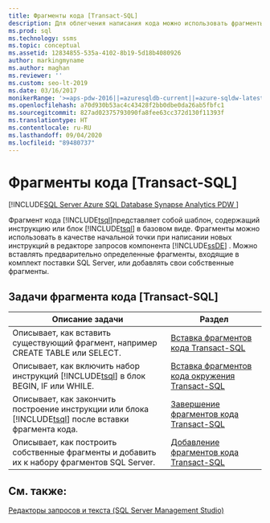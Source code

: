 ```yaml
---
title: Фрагменты кода [Transact-SQL]
description: Для облегчения написания кода можно использовать фрагменты кода Transact-SQL. Здесь приведен список задач, связанных с фрагментами кода, со ссылками на статьи с их описанием.
ms.prod: sql
ms.technology: ssms
ms.topic: conceptual
ms.assetid: 12834855-535a-4102-8b19-5d18b4080926
author: markingmyname
ms.author: maghan
ms.reviewer: ''
ms.custom: seo-lt-2019
ms.date: 03/16/2017
monikerRange: '>=aps-pdw-2016||=azuresqldb-current||=azure-sqldw-latest||>=sql-server-2016||=sqlallproducts-allversions||>=sql-server-linux-2017||=azuresqldb-mi-current'
ms.openlocfilehash: a70d930b53ac4c43428f2bb0dbe0da26ab5fbfc1
ms.sourcegitcommit: 827ad02375793090fa8fee63cc372d130f11393f
ms.translationtype: HT
ms.contentlocale: ru-RU
ms.lasthandoff: 09/04/2020
ms.locfileid: "89480737"
---
```

# <a name="transact-sql-code-snippets"></a>Фрагменты кода [Transact-SQL]

[!INCLUDE[SQL Server Azure SQL Database Synapse Analytics PDW ](../../includes/applies-to-version/sql-asdb-asdbmi-asa-pdw.md)]

Фрагмент кода [!INCLUDE[tsql](../../includes/tsql-md.md)]представляет собой шаблон, содержащий инструкцию или блок [!INCLUDE[tsql](../../includes/tsql-md.md)] в базовом виде. Фрагменты можно использовать в качестве начальной точки при написании новых инструкций в редакторе запросов компонента [!INCLUDE[ssDE](../../includes/ssde-md.md)] . Можно вставлять предварительно определенные фрагменты, входящие в комплект поставки SQL Server, или добавлять свои собственные фрагменты.  

## <a name="transact-sql-code-snippet-tasks"></a>Задачи фрагмента кода [Transact-SQL]  
  
|Описание задачи|Раздел|  
|----------------------|-----------|  
|Описывает, как вставить существующий фрагмент, например CREATE TABLE или SELECT.|[Вставка фрагментов кода Transact-SQL](../../relational-databases/scripting/insert-transact-sql-snippets.md)|  
|Описывает, как включить набор инструкций [!INCLUDE[tsql](../../includes/tsql-md.md)] в блок BEGIN, IF или WHILE.|[Вставка фрагментов кода окружения Transact-SQL](../../relational-databases/scripting/insert-surround-with-transact-sql-snippets.md)|  
|Описывает, как закончить построение инструкции или блока [!INCLUDE[tsql](../../includes/tsql-md.md)] после вставки фрагмента кода.|[Завершение фрагментов кода Transact-SQL](../../relational-databases/scripting/complete-transact-sql-snippets.md)|  
|Описывает, как построить собственные фрагменты и добавить их к набору фрагментов SQL Server.|[Добавление фрагментов кода Transact-SQL](../../relational-databases/scripting/add-transact-sql-snippets.md)|  
  
## <a name="see-also"></a>См. также:

[Редакторы запросов и текста (SQL Server Management Studio)](https://docs.microsoft.com/sql/ssms/f1-help/database-engine-query-editor-sql-server-management-studio?view=sql-server-ver15)